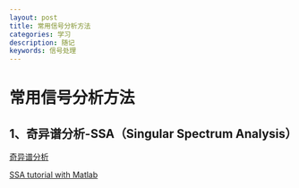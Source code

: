 ```yaml
---
layout: post
title: 常用信号分析方法
categories: 学习
description: 随记
keywords: 信号处理 
---
```


<head>
    <script src="https://cdn.mathjax.org/mathjax/latest/MathJax.js?config=TeX-AMS-MML_HTMLorMML" type="text/javascript"></script>
    <script type="text/x-mathjax-config">
        MathJax.Hub.Config({
            tex2jax: {
            skipTags: ['script', 'noscript', 'style', 'textarea', 'pre'],
            inlineMath: [['$','$']]
            }
        });
    </script>
</head>


# 常用信号分析方法

## 1、奇异谱分析-SSA（Singular Spectrum Analysis）

[奇异谱分析](https://wiki.mbalib.com/wiki/奇异谱分析)

[SSA tutorial with Matlab](https://ww2.mathworks.cn/matlabcentral/fileexchange/58967-singular-spectrum-analysis-beginners-guide/?s_tid=ILM2FXsub)